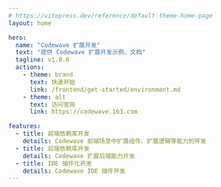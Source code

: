 ```yaml
---
# https://vitepress.dev/reference/default-theme-home-page
layout: home

hero:
  name: "Codewave 扩展开发"
  text: "提供 Codewave 扩展开发示例、文档"
  tagline: v1.0.0
  actions:
    - theme: brand
      text: 快速开始
      link: /frontend/get-started/environment.md
    - theme: alt
      text: 访问官网
      link: https://codewave.163.com

features:
  - title: 前端依赖库开发
    details: Codewave 前端场景中扩展组件、扩展逻辑等能力的开发
  - title: 后端依赖库开发
    details: Codewave 扩展后端能力开发
  - title: IDE 插件化开发
    details: Codewave IDE 插件开发
---
```


